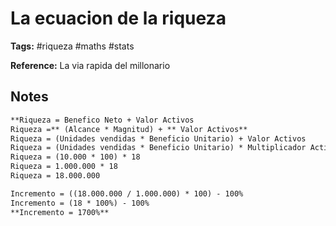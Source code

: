 # La ecuacion de la riqueza

**Tags:** #riqueza #maths #stats    

**Reference:** La via rapida del millonario

## Notes

```markdown
**Riqueza = Benefico Neto + Valor Activos
Riqueza =** (Alcance * Magnitud) + ** Valor Activos**
Riqueza = (Unidades vendidas * Beneficio Unitario) + Valor Activos
Riqueza = (Unidades vendidas * Beneficio Unitario) * Multiplicador Actividad
Riqueza = (10.000 * 100) * 18
Riqueza = 1.000.000 * 18
Riqueza = 18.000.000

Incremento = ((18.000.000 / 1.000.000) * 100) - 100%
Incremento = (18 * 100%) - 100%
**Incremento = 1700%**
```